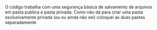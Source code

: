 O código trabalha com uma segurança básica de salvamento de arquivos em pasta publica e pasta privada. 
Como não dá para criar uma pasta exclusivamente privada (ou eu ainda não sei) coloquei as duas pastas separadamente
